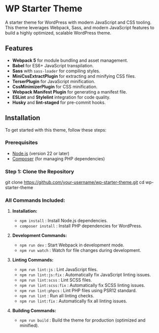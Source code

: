 # WP Starter Theme

A starter theme for WordPress with modern JavaScript and CSS tooling. This theme leverages Webpack, Sass, and modern JavaScript features to build a highly optimized, scalable WordPress theme.

## Features

- **Webpack 5** for module bundling and asset management.
- **Babel** for ES6+ JavaScript transpilation.
- **Sass** with `sass-loader` for compiling styles.
- **MiniCssExtractPlugin** for extracting and minifying CSS files.
- **TerserPlugin** for JavaScript minification.
- **CssMinimizerPlugin** for CSS minification.
- **Webpack Manifest Plugin** for generating a manifest file.
- **ESLint** and **Stylelint** integration for code quality.
- **Husky** and **lint-staged** for pre-commit hooks.

## Installation

To get started with this theme, follow these steps:

### Prerequisites

- [Node.js](https://nodejs.org/) (version 22 or later)
- [Composer](https://getcomposer.org/) (for managing PHP dependencies)

### Step 1: Clone the Repository

git clone https://github.com/your-username/wp-starter-theme.git
cd wp-starter-theme


### All Commands Included:

1. **Installation:**
   - `npm install` : Install Node.js dependencies.
   - `composer install` : Install PHP dependencies for WordPress.

2. **Development Commands:**
   - `npm run dev` : Start Webpack in development mode.
   - `npm run watch` : Watch for file changes during development.

3. **Linting Commands:**
   - `npm run lint:js` : Lint JavaScript files.
   - `npm run lint:js:fix` : Automatically fix JavaScript linting issues.
   - `npm run lint:scss` : Lint SCSS files.
   - `npm run lint:scss:fix` : Automatically fix SCSS linting issues.
   - `npm run lint:phpcs` : Lint PHP files using PSR12 standard.
   - `npm run lint` : Run all linting checks.
   - `npm run lint:fix` : Automatically fix all linting issues.

4. **Building Commands:**
   - `npm run build`  : Build the theme for production (optimized and minified).
